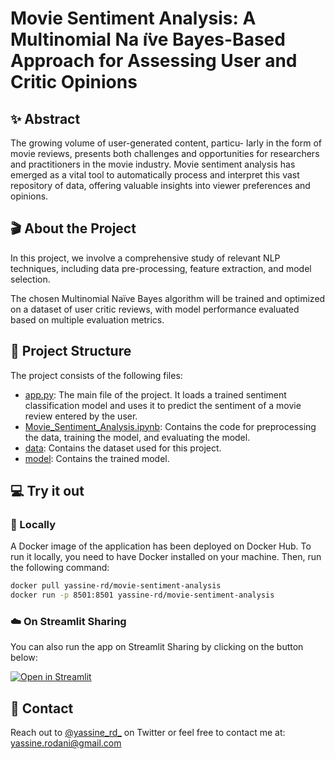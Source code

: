 # Movie Sentiment Analysis: A Multinomial Na ̈ıve Bayes-Based Approach for Assessing User and Critic Opinions

## ✨ Abstract

The growing volume of user-generated content, particu- larly in the form of movie reviews, presents both challenges and opportunities for researchers and practitioners in the movie industry. Movie sentiment analysis has emerged as a vital tool to automatically process and interpret this vast repository of data, offering valuable insights into viewer preferences and opinions.

## 🎬 About the Project

In this project, we involve a comprehensive study of relevant NLP techniques, including data pre-processing, feature extraction, and model selection.

The chosen Multinomial Naïve Bayes algorithm will be trained and optimized on a dataset of user critic reviews, with model performance evaluated based on multiple evaluation metrics.

## 📁 Project Structure

The project consists of the following files:

- [app.py](app.py): The main file of the project. It loads a trained sentiment classification model and uses it to predict
the sentiment of a movie review entered by the user.
- [Movie_Sentiment_Analysis.ipynb](Movie_Sentiment_Analysis.ipynb): Contains the code for preprocessing the data, training the model, and evaluating the model.
- [data](./data/): Contains the dataset used for this project.
- [model](./model/): Contains the trained model.

## 💻 Try it out

### 🐳 Locally

A Docker image of the application has been deployed on Docker Hub. To run it locally, you need to have Docker installed on your machine. Then, run the following command:

```bash
docker pull yassine-rd/movie-sentiment-analysis
docker run -p 8501:8501 yassine-rd/movie-sentiment-analysis
```

### ☁️ On Streamlit Sharing

You can also run the app on Streamlit Sharing by clicking on the button below:

[![Open in Streamlit](https://static.streamlit.io/badges/streamlit_badge_black_white.svg)](https://movie-sentiment.streamlit.app/)

## 💬 Contact

Reach out to [@yassine_rd_](https://twitter.com/yassine_rd_) on Twitter or feel free to contact me at: yassine.rodani@gmail.com
